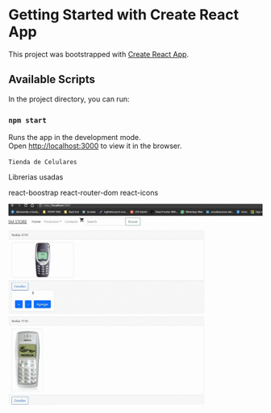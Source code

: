 # Getting Started with Create React App

This project was bootstrapped with [Create React App](https://github.com/facebook/create-react-app).

## Available Scripts

In the project directory, you can run:

### `npm start`

Runs the app in the development mode.\
Open [http://localhost:3000](http://localhost:3000) to view it in the browser.


`Tienda de Celulares`

Librerias usadas 

react-boostrap
react-router-dom
react-icons


![image](https://github.com/SebastianMacaya/smstore/blob/main/smstore.gif)

